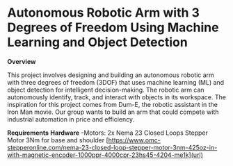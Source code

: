 # Autonomous Robotic Arm with 3 Degrees of Freedom Using Machine Learning and Object Detection

**Overview**

This project involves designing and building an autonomous robotic arm with three degrees of freedom (3DOF) that uses machine learning (ML) and object detection for intelligent decision-making. The robotic arm can autonomously identify, track, and interact with objects in its workspace. The inspiration for this project comes from Dum-E, the robotic assistant in the Iron Man movie. Our group wants to build an arm that could compete with industrial automation in price and efficiency. 

**Requirements**
**Hardware**
  -Motors: 2x Nema 23 Closed Loops Stepper Motor 3Nm for base and shoulder [https://www.omc-stepperonline.com/nema-23-closed-loop-stepper-motor-3nm-425oz-in-with-magnetic-encoder-1000ppr-4000cpr-23hs45-4204-me1k](url)
            
